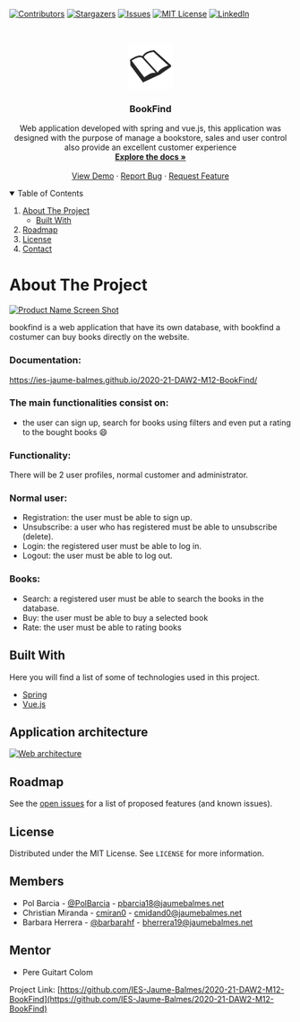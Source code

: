 [![Contributors][contributors-shield]][contributors-url]
[![Stargazers][stars-shield]][stars-url]
[![Issues][issues-shield]][issues-url]
[![MIT License][license-shield]][license-url]
[![LinkedIn][linkedin-shield]][linkedin-url]



<!-- PROJECT LOGO -->
<br />
<p align="center">
  <a href="https://github.com/IES-Jaume-Balmes/2020-21-DAW2-M12-BookFind/">
    <img src="https://github.com/IES-Jaume-Balmes/2020-21-DAW2-M12-BookFind/blob/main/Documents/logo_default.png" alt="Logo" width="80" height="80">
  </a>

<h3 align="center">BookFind</h3>

  <p align="center">
    Web application developed with spring and vue.js, this application was designed with the purpose of manage a bookstore, sales and user control also provide an excellent customer experience
    <br />
    <a href="https://github.com/othneildrew/Best-README-Template"><strong>Explore the docs »</strong></a>
    <br />
    <br />
    <a href="https://github.com/othneildrew/Best-README-Template">View Demo</a>
    ·
    <a href="https://github.com/othneildrew/Best-README-Template/issues">Report Bug</a>
    ·
    <a href="https://github.com/othneildrew/Best-README-Template/issues">Request Feature</a>
  </p>


<!-- TABLE OF CONTENTS -->
<details open="open">
  <summary>Table of Contents</summary>
  <ol>
    <li>
      <a href="#about-the-project">About The Project</a>
      <ul>
        <li><a href="#built-with">Built With</a></li>
      </ul>
    </li>
  <!--   <li>
      <a href="#getting-started">Getting Started</a>
      <ul>
        <li><a href="#prerequisites">Prerequisites</a></li>
        <li><a href="#installation">Installation</a></li>
      </ul>
    </li>-->
    <li><a href="#roadmap">Roadmap</a></li>
    <li><a href="#license">License</a></li>
    <li><a href="#contact">Contact</a></li>
  </ol>
</details>



<!-- ABOUT THE PROJECT -->

# About The Project

[![Product Name Screen Shot][product-screenshot]](https://example.com)

bookfind is a web application that have its own database, with bookfind a costumer can buy books directly on the
website.
### Documentation:
https://ies-jaume-balmes.github.io/2020-21-DAW2-M12-BookFind/
### The main functionalities consist on:

* the user can sign up, search for books using filters and even put a rating to the bought books  :smile:

### Functionality:

There will be 2 user profiles, normal customer and administrator.

### Normal user:

* Registration: the user must be able to sign up.
* Unsubscribe: a user who has registered must be able to unsubscribe (delete).
* Login: the registered user must be able to log in.
* Logout: the user must be able to log out.

### Books:

* Search: a registered user must be able to search the books in the database.
* Buy: the user must be able to buy a selected book
* Rate: the user must be able to rating books

## Built With

Here you will find a list of some of technologies used in this project.

* [Spring](https://spring.io/)
* [Vue.js](https://vuejs.org/)

## Application architecture

[![Web architecture][web-architecture]](https://github.com/IES-Jaume-Balmes/2020-21-DAW2-M12-BookFind/tree/main/Documents/architecture.png)

## Roadmap

See the [open issues](https://github.com/IES-Jaume-Balmes/2020-21-DAW2-M12-BookFind/issues) for a list of proposed
features (and known issues).






<!-- LICENSE -->

## License

Distributed under the MIT License. See `LICENSE` for more information.



<!-- CONTACT -->

## Members

* Pol Barcia - [@PolBarcia](https://github.com/PolBarcia) - pbarcia18@jaumebalmes.net
* Christian Miranda - [cmiran0](https://github.com/cmiran0) - cmidand0@jaumebalmes.net
* Barbara Herrera - [@barbarahf](https://github.com/barbarahf) - bherrera19@jaumebalmes.net

## Mentor
* Pere Guitart Colom


Project Link: [https://github.com/IES-Jaume-Balmes/2020-21-DAW2-M12-BookFind](https://github.com/IES-Jaume-Balmes/2020-21-DAW2-M12-BookFind)


<!-- ACKNOWLEDGEMENTS -->

<!-- MARKDOWN LINKS & IMAGES -->
<!-- https://www.markdownguide.org/basic-syntax/#reference-style-links -->

[contributors-shield]: https://img.shields.io/github/contributors/othneildrew/Best-README-Template.svg?style=for-the-badge

[contributors-url]: https://github.com/IES-Jaume-Balmes/2020-21-DAW2-M12-BookFind/graphs/contributors


[stars-shield]: https://img.shields.io/github/stars/othneildrew/Best-README-Template.svg?style=for-the-badge

[stars-url]: https://github.com/IES-Jaume-Balmes/2020-21-DAW2-M12-BookFind/stargazers

[issues-shield]: https://img.shields.io/github/issues/othneildrew/Best-README-Template.svg?style=for-the-badge

[issues-url]: https://github.com/othneildrew/Best-README-Template/issues

[license-shield]: https://img.shields.io/github/license/othneildrew/Best-README-Template.svg?style=for-the-badge

[license-url]: https://github.com/othneildrew/Best-README-Template/blob/master/LICENSE.txt

[linkedin-shield]: https://img.shields.io/badge/-LinkedIn-black.svg?style=for-the-badge&logo=linkedin&colorB=555

[linkedin-url]: https://linkedin.com/in/othneildrew

[product-screenshot]: images/screenshot.png

[web-architecture]: https://github.com/IES-Jaume-Balmes/2020-21-DAW2-M12-BookFind/tree/main/Docs/architecture.png
